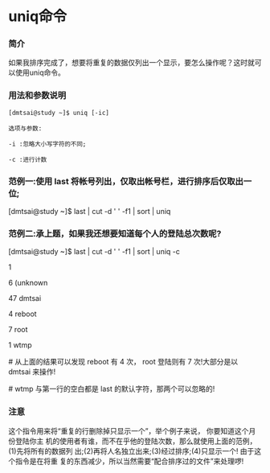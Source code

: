 # uniq命令



### 简介

如果我排序完成了，想要将重复的数据仅列出一个显示，要怎么操作呢？这时就可以使用uniq命令。



### 用法和参数说明

```
[dmtsai@study ~]$ uniq [-ic]

选项与参数:

-i :忽略大小写字符的不同;

-c :进行计数
```



### 范例一:使用 last 将帐号列出，仅取出帐号栏，进行排序后仅取出一位;

[dmtsai@study ~]$ last &#124; cut -d ' ' -f1 &#124; sort &#124; uniq



### 范例二:承上题，如果我还想要知道每个人的登陆总次数呢?

[dmtsai@study ~]$ last &#124; cut -d ' ' -f1 &#124; sort &#124; uniq -c

1

6 (unknown

47 dmtsai

4 reboot

7 root

1 wtmp

\# 从上面的结果可以发现 reboot 有 4 次， root 登陆则有 7 次!大部分是以 dmtsai 来操作!

\# wtmp 与第一行的空白都是 last 的默认字符，那两个可以忽略的!



### 注意

这个指令用来将“重复的行删除掉只显示一个”，举个例子来说， 你要知道这个月份登陆你主 机的使用者有谁，而不在乎他的登陆次数，那么就使用上面的范例， (1)先将所有的数据列 出;(2)再将人名独立出来;(3)经过排序;(4)只显示一个! 由于这个指令是在将重 复的东西减少，所以当然需要“配合排序过的文件”来处理啰!